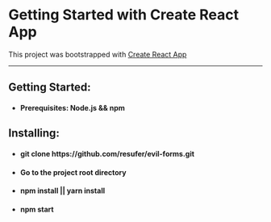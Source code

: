 # Getting Started with Create React App

This project was bootstrapped with [Create React App](https://github.com/facebook/create-react-app)
<hr/>
<h2>Getting Started:</h2>

 - <h4>Prerequisites: Node.js && npm</h4>


<h2>Installing:</h2>

  - <h4>git clone https://github.com/resufer/evil-forms.git</h4>
  
  - <h4>Go to the project root directory</h4>
  
  - <h4>npm install || yarn install</h4>
  
  - <h4>npm start</h4>
